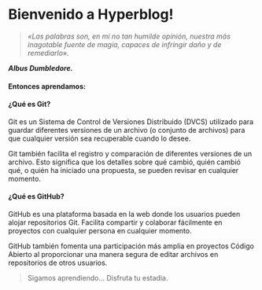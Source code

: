 # Bienvenido a Hyperblog!

> *«Las palabras son, en mi no tan humilde opinión, nuestra más inagotable fuente de magia, capaces de infringir daño y de remediarlo».*

***Albus Dumbledore.***

#### Entonces aprendamos:

#### ¿Qué es Git?
Git es un Sistema de Control de Versiones Distribuido (DVCS) utilizado para guardar diferentes versiones de un archivo (o conjunto de archivos) para que cualquier versión sea recuperable cuando lo desee.

Git también facilita el registro y comparación de diferentes versiones de un archivo. Esto significa que los detalles sobre qué cambió, quién cambió qué, o quién ha iniciado una propuesta, se pueden revisar en cualquier momento.

#### ¿Qué es GitHub?
GitHub es una plataforma basada en la web donde los usuarios pueden alojar repositorios Git. Facilita compartir y colaborar fácilmente en proyectos con cualquier persona en cualquier momento.

GitHub también fomenta una participación más amplia en proyectos Código Abierto al proporcionar una manera segura de editar archivos en repositorios de otros usuarios.

> Sigamos aprendiendo... Disfruta tu estadia. 